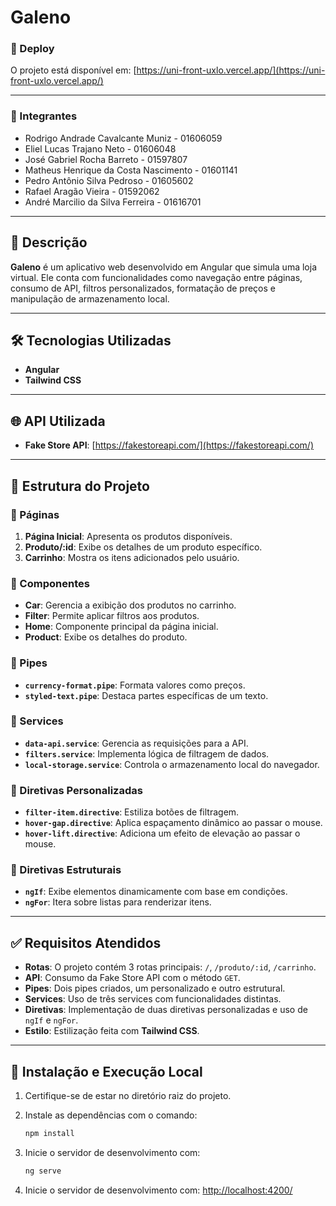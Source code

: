 # Galeno

### 🚀 Deploy

O projeto está disponível em: [https://uni-front-uxlo.vercel.app/](https://uni-front-uxlo.vercel.app/)

---

### 👥 Integrantes

- Rodrigo Andrade Cavalcante Muniz - 01606059
- Eliel Lucas Trajano Neto - 01606048
- José Gabriel Rocha Barreto - 01597807
- Matheus Henrique da Costa Nascimento - 01601141
- Pedro Antônio Silva Pedroso - 01605602
- Rafael Aragão Vieira - 01592062
- André Marcilio da Silva Ferreira - 01616701

---

## 📝 Descrição

**Galeno** é um aplicativo web desenvolvido em Angular que simula uma loja virtual. Ele conta com funcionalidades como navegação entre páginas, consumo de API, filtros personalizados, formatação de preços e manipulação de armazenamento local.

---

## 🛠️ Tecnologias Utilizadas

- **Angular**
- **Tailwind CSS**

---

## 🌐 API Utilizada

- **Fake Store API**: [https://fakestoreapi.com/](https://fakestoreapi.com/)

---

## 📂 Estrutura do Projeto

### 🔗 Páginas

1. **Página Inicial**: Apresenta os produtos disponíveis.
2. **Produto/:id**: Exibe os detalhes de um produto específico.
3. **Carrinho**: Mostra os itens adicionados pelo usuário.

### 🧩 Componentes

- **Car**: Gerencia a exibição dos produtos no carrinho.
- **Filter**: Permite aplicar filtros aos produtos.
- **Home**: Componente principal da página inicial.
- **Product**: Exibe os detalhes do produto.

### 🔧 Pipes

- **`currency-format.pipe`**: Formata valores como preços.
- **`styled-text.pipe`**: Destaca partes específicas de um texto.

### 📜 Services

- **`data-api.service`**: Gerencia as requisições para a API.
- **`filters.service`**: Implementa lógica de filtragem de dados.
- **`local-storage.service`**: Controla o armazenamento local do navegador.

### 🎨 Diretivas Personalizadas

- **`filter-item.directive`**: Estiliza botões de filtragem.
- **`hover-gap.directive`**: Aplica espaçamento dinâmico ao passar o mouse.
- **`hover-lift.directive`**: Adiciona um efeito de elevação ao passar o mouse.

### 🔨 Diretivas Estruturais

- **`ngIf`**: Exibe elementos dinamicamente com base em condições.
- **`ngFor`**: Itera sobre listas para renderizar itens.

---

## ✅ Requisitos Atendidos

- **Rotas**: O projeto contém 3 rotas principais: `/`, `/produto/:id`, `/carrinho`.
- **API**: Consumo da Fake Store API com o método `GET`.
- **Pipes**: Dois pipes criados, um personalizado e outro estrutural.
- **Services**: Uso de três services com funcionalidades distintas.
- **Diretivas**: Implementação de duas diretivas personalizadas e uso de `ngIf` e `ngFor`.
- **Estilo**: Estilização feita com **Tailwind CSS**.

---

## 🚀 Instalação e Execução Local

1. Certifique-se de estar no diretório raiz do projeto.
2. Instale as dependências com o comando:

   ```bash
   npm install
   ```

3. Inicie o servidor de desenvolvimento com:

   ```bash
   ng serve
   ```

4. Inicie o servidor de desenvolvimento com: [http://localhost:4200/](http://localhost:4200/)

